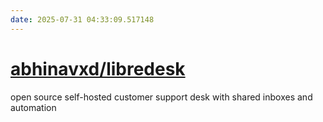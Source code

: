 ```yaml
---
date: 2025-07-31 04:33:09.517148
---
```


# [abhinavxd/libredesk](https://github.com/abhinavxd/libredesk)

open source self-hosted customer support desk with shared inboxes and automation